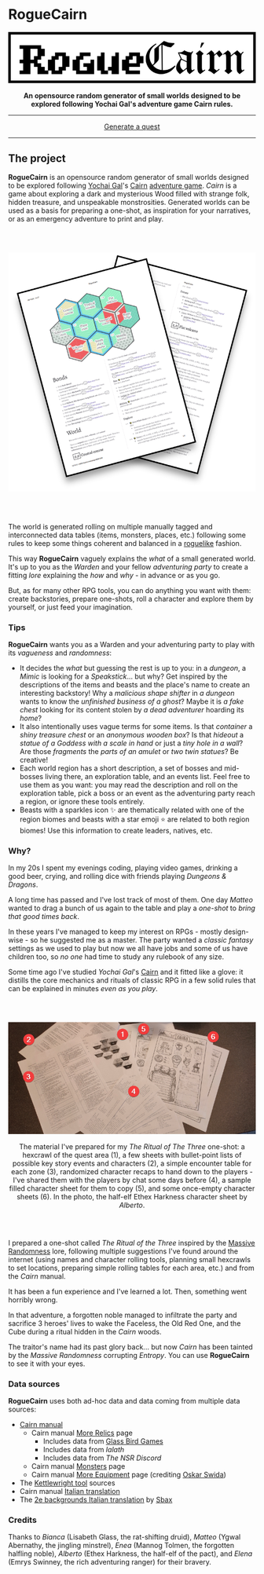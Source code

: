 # RogueCairn

<div align="center"><p><img src="markdown/logo-outline.png"></p></div><div align="center" style="font-weight:bold">An opensource random generator of small worlds designed to be explored following Yochai Gal's adventure game Cairn rules.</div>

---

<div align="center"><a href="https://www.kesiev.com/roguecairn/">Generate a quest</a></div>

---

## The project

**RogueCairn** is an opensource random generator of small worlds designed to be explored following [Yochai Gal](https://x.com/yochaigal1)'s [Cairn](https://cairnrpg.com/) [adventure game](https://questingblog.com/adventure-game-vs-osr/). _Cairn_ is a game about exploring a dark and mysterious Wood filled with strange folk, hidden treasure, and unspeakable monstrosities. Generated worlds can be used as a basis for preparing a one-shot, as inspiration for your narratives, or as an emergency adventure to print and play.

<div align="center" style="margin:60px 0">
    <p><img src="markdown/sheets.png"></p>
</div>

The world is generated rolling on multiple manually tagged and interconnected data tables (items, monsters, places, etc.) following some rules to keep some things coherent and balanced in a [roguelike](https://en.wikipedia.org/wiki/Roguelike) fashion.

This way **RogueCairn** vaguely explains the _what_ of a small generated world. It's up to you as the _Warden_ and your fellow _adventuring party_ to create a fitting _lore_ explaining the _how_ and _why_ - in advance or as you go.

But, as for many other RPG tools, you can do anything you want with them: create backstories, prepare one-shots, roll a character and explore them by yourself, or just feed your imagination.

### Tips

**RogueCairn** wants you as a Warden and your adventuring party to play with its _vagueness_ and _randomness_:

 * It decides the _what_ but guessing the rest is up to you: in a _dungeon_, a _Mimic_ is looking for a _Speakstick_... but why? Get inspired by the descriptions of the items and beasts and the place's name to create an interesting backstory! Why a _malicious shape shifter_ in _a dungeon_ wants to know the _unfinished business of a ghost_? Maybe it is _a fake chest_ looking for its content stolen by _a dead adventurer_ hoarding its _home_?
 * It also intentionally uses vague terms for some items. Is that _container_ a _shiny treasure chest_ or an _anonymous wooden box_? Is that _hideout_ a _statue of a Goddess with a scale in hand_ or just a _tiny hole in a wall_? Are those _fragments_ the _parts of an amulet_ or _two twin statues_? Be creative!
 * Each world region has a short description, a set of bosses and mid-bosses living there, an exploration table, and an events list. Feel free to use them as you want: you may read the description and roll on the exploration table, pick a boss or an event as the adventuring party reach a region, or ignore these tools entirely.
 * Beasts with a sparkles icon ✨ are thematically related with one of the region biomes and beasts with a star emoji ⭐ are related to both region biomes! Use this information to create leaders, natives, etc.

### Why?

In my 20s I spent my evenings coding, playing video games, drinking a good beer, crying, and rolling dice with friends playing _Dungeons & Dragons_.

A long time has passed and I've lost track of most of them. One day _Matteo_ wanted to drag a bunch of us again to the table and play a _one-shot_ to _bring that good times back_.

In these years I've managed to keep my interest on RPGs - mostly design-wise - so he suggested me as a master. The party wanted a _classic fantasy_ settings as we used to play but now we all have jobs and some of us have children too, so _no one_ had time to study any rulebook of any size.

Some time ago I've studied _Yochai Gal_'s [Cairn](https://cairnrpg.com/) and it fitted like a glove: it distills the core mechanics and rituals of classic RPG in a few solid rules that can be explained in minutes _even as you play_.

<div align="center" style="margin:60px 0;font-size:14px">
    <p><img src="markdown/ritual.png"></p>
    <p>The material I've prepared for my <i>The Ritual of The Three</i> one-shot: a hexcrawl of the quest area (1), a few sheets with bullet-point lists of possible key story events and characters (2), a simple encounter table for each zone (3), randomized character recaps to hand down to the players - I've shared them with the players by chat some days before (4), a sample filled character sheet for them to copy (5), and some once-empty character sheets (6). In the photo, the half-elf Ethex Harkness character sheet by <i>Alberto</i>.</p>
</div>

I prepared a one-shot called _The Ritual of the Three_ inspired by the [Massive Randomness](https://github.com/kesiev/massive-randomness-2/) lore, following multiple suggestions I've found around the internet (using names and character rolling tools, planning small hexcrawls to set locations, preparing simple rolling tables for each area, etc.) and from the _Cairn_ manual.

It has been a fun experience and I've learned a lot. Then, something went horribly wrong.

In that adventure, a forgotten noble managed to infiltrate the party and sacrifice 3 heroes' lives to wake the Faceless, the Old Red One, and the Cube during a ritual hidden in the _Cairn_ woods.

The traitor's name had its past glory back... but now _Cairn_ has been tainted by the _Massive Randomness_ corrupting _Entropy_. You can use **RogueCairn** to see it with your eyes.

### Data sources

**RogueCairn** uses both ad-hoc data and data coming from multiple data sources:

 * [Cairn manual](https://cairnrpg.com/)
   * Cairn manual [More Relics](https://cairnrpg.com/resources/more-relics/) page
     * Includes data from [Glass Bird Games](https://glassbirdgames.blogspot.com/)
     * Includes data from _Ialath_
     * Includes data from _The NSR Discord_
   * Cairn manual [Monsters](https://cairnrpg.com/resources/monsters/) page
   * Cairn manual [More Equipment](https://cairnrpg.com/resources/more-equipment/) page (crediting [Oskar Swida](https://oskarswida.itch.io/))
 * The [Kettlewright tool](https://github.com/yochaigal/kettlewright) sources
 * Cairn manual [Italian translation](https://it.cairnrpg.com/cairn-srd/)
 * The [2e backgrounds Italian translation](https://sbax.itch.io/cairn-2e-background-ita) by [Sbax](https://sbax.itch.io/)

### Credits

Thanks to _Bianca_ (Lisabeth Glass, the rat-shifting druid), _Matteo_ (Ygwal Abernathy, the jingling minstrel), _Enea_ (Mannog Tolmen, the forgotten halfling noble), _Alberto_ (Ethex Harkness, the half-elf of the pact), and _Elena_ (Emrys Swinney, the rich adventuring ranger) for their bravery.
